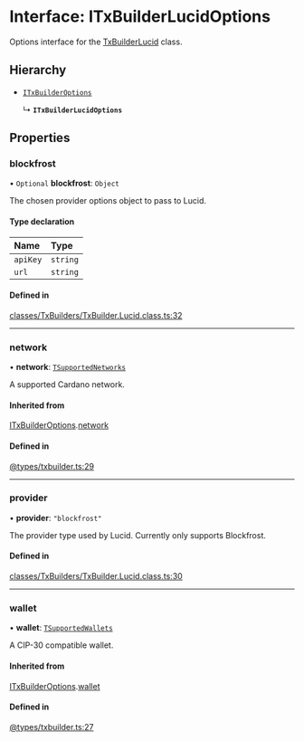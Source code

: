 # Interface: ITxBuilderLucidOptions

Options interface for the [TxBuilderLucid](../classes/TxBuilderLucid.md) class.

## Hierarchy

- [`ITxBuilderOptions`](ITxBuilderOptions.md)

  ↳ **`ITxBuilderLucidOptions`**

## Properties

### blockfrost

• `Optional` **blockfrost**: `Object`

The chosen provider options object to pass to Lucid.

#### Type declaration

| Name | Type |
| :------ | :------ |
| `apiKey` | `string` |
| `url` | `string` |

#### Defined in

[classes/TxBuilders/TxBuilder.Lucid.class.ts:32](https://github.com/SundaeSwap-finance/sundae-sdk/blob/main/packages/core/src/classes/TxBuilders/TxBuilder.Lucid.class.ts#L32)

___

### network

• **network**: [`TSupportedNetworks`](../modules.md#tsupportednetworks)

A supported Cardano network.

#### Inherited from

[ITxBuilderOptions](ITxBuilderOptions.md).[network](ITxBuilderOptions.md#network)

#### Defined in

[@types/txbuilder.ts:29](https://github.com/SundaeSwap-finance/sundae-sdk/blob/main/packages/core/src/@types/txbuilder.ts#L29)

___

### provider

• **provider**: ``"blockfrost"``

The provider type used by Lucid. Currently only supports Blockfrost.

#### Defined in

[classes/TxBuilders/TxBuilder.Lucid.class.ts:30](https://github.com/SundaeSwap-finance/sundae-sdk/blob/main/packages/core/src/classes/TxBuilders/TxBuilder.Lucid.class.ts#L30)

___

### wallet

• **wallet**: [`TSupportedWallets`](../modules.md#tsupportedwallets)

A CIP-30 compatible wallet.

#### Inherited from

[ITxBuilderOptions](ITxBuilderOptions.md).[wallet](ITxBuilderOptions.md#wallet)

#### Defined in

[@types/txbuilder.ts:27](https://github.com/SundaeSwap-finance/sundae-sdk/blob/main/packages/core/src/@types/txbuilder.ts#L27)
